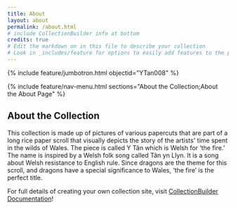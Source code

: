 ```yaml
---
title: About
layout: about
permalink: /about.html
# include CollectionBuilder info at bottom
credits: true
# Edit the markdown on in this file to describe your collection
# Look in _includes/feature for options to easily add features to the page
---
```


{% include feature/jumbotron.html objectid="YTan008" %}

{% include feature/nav-menu.html sections="About the Collection;About the About Page" %}

## About the Collection

This collection is made up of pictures of various papercuts that are part of a long rice paper scroll that visually depicts the story of the artists' time spent in the wilds of Wales. The piece is called Y Tân which is Welsh for ‘the fire.’ The name is inspired by a Welsh folk song called Tân yn Llyn. It is a song about Welsh resistance to English rule. Since dragons are the theme for this scroll, and dragons have a special significance to Wales, ‘the fire’ is the perfect title. 




For full details of creating your own collection site, visit [CollectionBuilder Documentation](https://collectionbuilder.github.io/cb-docs/)!

